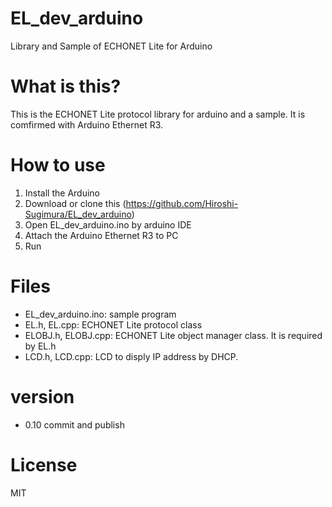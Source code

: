 # EL_dev_arduino
Library and Sample of ECHONET Lite for Arduino

# What is this?

This is the ECHONET Lite protocol library for arduino and a sample.
It is comfirmed with Arduino Ethernet R3.

# How to use

1. Install the Arduino
2. Download or clone this (https://github.com/Hiroshi-Sugimura/EL_dev_arduino)
3. Open EL_dev_arduino.ino by arduino IDE
4. Attach the Arduino Ethernet R3 to PC
5. Run


# Files

- EL_dev_arduino.ino: sample program
- EL.h, EL.cpp: ECHONET Lite protocol class
- ELOBJ.h, ELOBJ.cpp: ECHONET Lite object manager class. It is required by EL.h
- LCD.h, LCD.cpp: LCD to disply IP address by DHCP.


# version

- 0.10 commit and publish


# License

MIT


